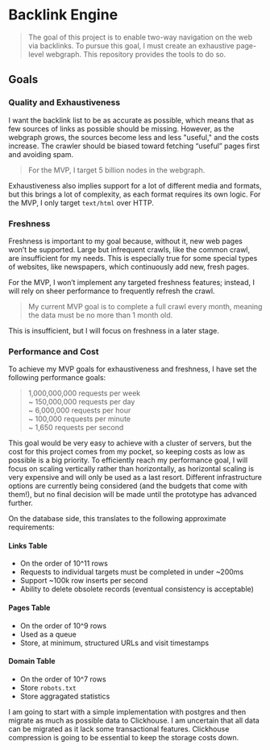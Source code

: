 # Backlink Engine

> The goal of this project is to enable two-way navigation on the web via backlinks. To pursue this goal, I must create an exhaustive page-level webgraph. This repository provides the tools to do so.

## Goals

### Quality and Exhaustiveness

I want the backlink list to be as accurate as possible, which means that as few sources of links as possible should be missing. However, as the webgraph grows, the sources become less and less "useful," and the costs increase. The crawler should be biased toward fetching “useful” pages first and avoiding spam.

> For the MVP, I target 5 billion nodes in the webgraph.

Exhaustiveness also implies support for a lot of different media and formats, but this brings a lot of complexity, as each format requires its own logic. For the MVP, I only target `text/html` over HTTP.

### Freshness

Freshness is important to my goal because, without it, new web pages won’t be supported. Large but infrequent crawls, like the common crawl, are insufficient for my needs. This is especially true for some special types of websites, like newspapers, which continuously add new, fresh pages.

For the MVP, I won’t implement any targeted freshness features; instead, I will rely on sheer performance to frequently refresh the crawl.

> My current MVP goal is to complete a full crawl every month, meaning the data must be no more than 1 month old.

This is insufficient, but I will focus on freshness in a later stage.

### Performance and Cost

To achieve my MVP goals for exhaustiveness and freshness, I have set the following performance goals:

> 1,000,000,000 requests per week  
> ~ 150,000,000 requests per day  
> ~ 6,000,000 requests per hour  
> ~ 100,000 requests per minute  
> ~ 1,650 requests per second

This goal would be very easy to achieve with a cluster of servers, but the cost for this project comes from my pocket, so keeping costs as low as possible is a big priority. To efficiently reach my performance goal, I will focus on scaling vertically rather than horizontally, as horizontal scaling is very expensive and will only be used as a last resort. Different infrastructure options are currently being considered (and the budgets that come with them!), but no final decision will be made until the prototype has advanced further.

On the database side, this translates to the following approximate requirements:

#### Links Table
- On the order of 10^11 rows
- Requests to individual targets must be completed in under ~200ms
- Support ~100k row inserts per second
- Ability to delete obsolete records (eventual consistency is acceptable)

#### Pages Table
- On the order of 10^9 rows
- Used as a queue
- Store, at minimum, structured URLs and visit timestamps

#### Domain Table
- On the order of 10^7 rows
- Store `robots.txt`
- Store aggragated statistics

I am going to start with a simple implementation with postgres and then migrate as much as possible data to Clickhouse. I am uncertain that all data can be migrated as it lack some transactional features. Clickhouse compression is going to be essential to keep the storage costs down.
